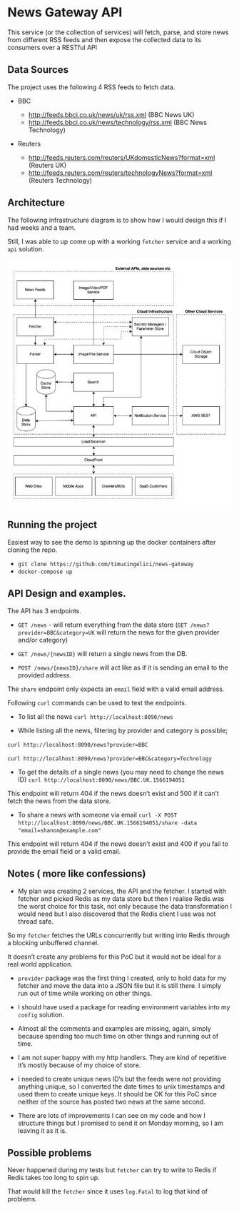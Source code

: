 # News Gateway API
This service (or the collection of services) will fetch, parse, and store news from different RSS feeds and then expose the collected data to its consumers over a RESTful API

## Data Sources
The project uses the following 4 RSS feeds to fetch data.

* BBC
	* http://feeds.bbci.co.uk/news/uk/rss.xml (BBC News UK)
	* http://feeds.bbci.co.uk/news/technology/rss.xml (BBC News Technology)

* Reuters
	* http://feeds.reuters.com/reuters/UKdomesticNews?format=xml (Reuters UK)
	* http://feeds.reuters.com/reuters/technologyNews?format=xml (Reuters Technology)


## Architecture
The following infrastructure diagram is to show how I would design this if I had weeks and a team.

Still, I was able to up come up with a working `fetcher` service and a working `api` solution.

![Infra](infra.png)


## Running the project
Easiest way to see the demo is spinning up the docker containers after cloning the repo.
* `git clone https://github.com/timucingelici/news-gateway`
* `docker-compose up` 

## API Design and examples.
The API has 3 endpoints.

* `GET /news` - will return everything from the data store (`GET /news?provider=BBC&category=UK` will return the news for the given provider and/or category)

* `GET /news/{newsID}` will return a single news from the DB.

* `POST /news/{newsID}/share` will act like as if it is sending an email to the provided address.

The `share` endpoint only expects an `email` field with a valid email address.

Following `curl` commands can be used to test the endpoints.

* To list all the news
`curl http://localhost:8090/news`

* While listing all the news, filtering by provider and category is possible;

`curl http://localhost:8090/news?provider=BBC`  

`curl http://localhost:8090/news?provider=BBC&category=Technology`  

* To get the details of a single news (you may need to change the news ID)
`curl http://localhost:8090/news/BBC.UK.1566194051` 

This endpoint will return 404 if the news doesn’t exist and 500 if it can’t fetch the news from the data store.

* To share a news with someone via email
`curl -X POST http://localhost:8090/news/BBC.UK.1566194051/share -data "email=shanon@example.com"` 

This endpoint will return 404 if the news doesn’t exist and 400 if you fail to provide the email field or a valid email.

## Notes ( more like confessions)
* My plan was creating 2 services, the API and the fetcher. I started with fetcher and picked Redis as my data store but then I realise Redis was the worst choice for this task, not only because the data transformation I would need but I also discovered that the Redis client I use was not thread safe.

So my `fetcher` fetches the URLs concurrently but writing into Redis through a blocking unbuffered channel.

It doesn’t create any problems for this PoC but it would not be ideal for a real world application.

* `provider` package was the first thing I created, only to hold data for my fetcher and move the data into a JSON file but it is still there. I simply run out of time while working on other things.

* I should have used a package for reading environment variables into my `config` solution.

* Almost all the comments and examples are missing, again, simply because spending too much time on other things and running out of time.

* I am not super happy with my http handlers. They are kind of repetitive it’s mostly because of my choice of store.

* I needed to create unique news ID’s but the feeds were not providing anything unique, so I converted the date times to unix timestamps and used them to create unique keys. It should be OK for this PoC since neither of the source has posted two news at the same second.

* There are lots of improvements I can see on my code and how I structure things but I promised to send it on Monday morning, so I am leaving it as it is.

## Possible problems
Never happened during my tests but `fetcher` can try to write to Redis if Redis takes too long to spin up. 

That would kill the `fetcher` since it uses `log.Fatal` to log that kind of problems.